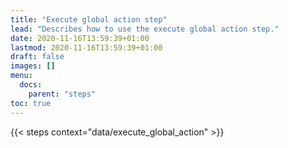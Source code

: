 ```yaml
---
title: "Execute global action step"
lead: "Describes how to use the execute global action step."
date: 2020-11-16T13:59:39+01:00
lastmod: 2020-11-16T13:59:39+01:00
draft: false
images: []
menu:
  docs:
    parent: "steps"
toc: true
---
```


{{< steps context="data/execute_global_action" >}}
